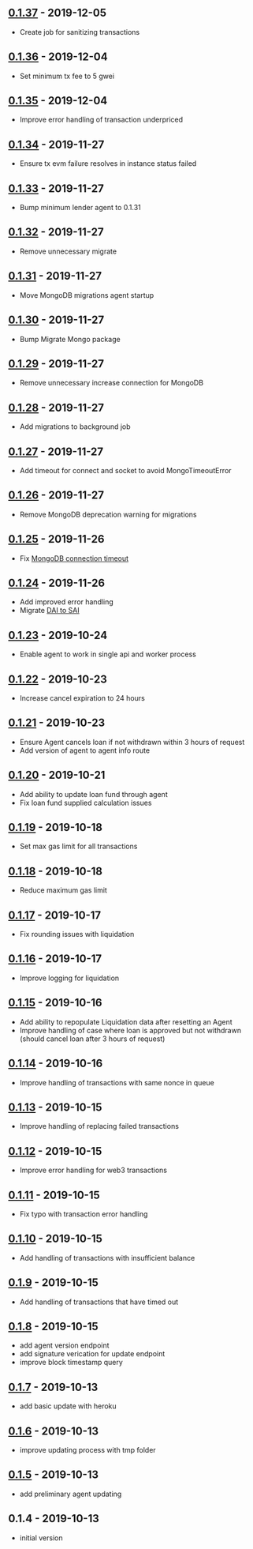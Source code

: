 ## [0.1.37](https://github.com/AtomicLoans/agent/compare/v0.1.36...v0.1.37) - 2019-12-05

- Create job for sanitizing transactions

## [0.1.36](https://github.com/AtomicLoans/agent/compare/v0.1.35...v0.1.36) - 2019-12-04

- Set minimum tx fee to 5 gwei

## [0.1.35](https://github.com/AtomicLoans/agent/compare/v0.1.34...v0.1.35) - 2019-12-04

- Improve error handling of transaction underpriced

## [0.1.34](https://github.com/AtomicLoans/agent/compare/v0.1.33...v0.1.34) - 2019-11-27

- Ensure tx evm failure resolves in instance status failed

## [0.1.33](https://github.com/AtomicLoans/agent/compare/v0.1.32...v0.1.33) - 2019-11-27

- Bump minimum lender agent to 0.1.31

## [0.1.32](https://github.com/AtomicLoans/agent/compare/v0.1.31...v0.1.32) - 2019-11-27

- Remove unnecessary migrate

## [0.1.31](https://github.com/AtomicLoans/agent/compare/v0.1.30...v0.1.31) - 2019-11-27

- Move MongoDB migrations agent startup

## [0.1.30](https://github.com/AtomicLoans/agent/compare/v0.1.29...v0.1.30) - 2019-11-27

- Bump Migrate Mongo package

## [0.1.29](https://github.com/AtomicLoans/agent/compare/v0.1.28...v0.1.29) - 2019-11-27

- Remove unnecessary increase connection for MongoDB

## [0.1.28](https://github.com/AtomicLoans/agent/compare/v0.1.27...v0.1.28) - 2019-11-27

- Add migrations to background job

## [0.1.27](https://github.com/AtomicLoans/agent/compare/v0.1.26...v0.1.27) - 2019-11-27

- Add timeout for connect and socket to avoid MongoTimeoutError

## [0.1.26](https://github.com/AtomicLoans/agent/compare/v0.1.25...v0.1.26) - 2019-11-27

- Remove MongoDB deprecation warning for migrations

## [0.1.25](https://github.com/AtomicLoans/agent/compare/v0.1.24...v0.1.25) - 2019-11-26

- Fix [MongoDB connection timeout](https://github.com/Automattic/mongoose/issues/8180)

## [0.1.24](https://github.com/AtomicLoans/agent/compare/v0.1.23...v0.1.24) - 2019-11-26

- Add improved error handling
- Migrate [DAI to SAI](https://blog.makerdao.com/single-collateral-dai-to-multi-collateral-dai-upgrade-timeline-and-actions/)

## [0.1.23](https://github.com/AtomicLoans/agent/compare/v0.1.22...v0.1.23) - 2019-10-24

- Enable agent to work in single api and worker process

## [0.1.22](https://github.com/AtomicLoans/agent/compare/v0.1.21...v0.1.22) - 2019-10-23

- Increase cancel expiration to 24 hours

## [0.1.21](https://github.com/AtomicLoans/agent/compare/v0.1.20...v0.1.21) - 2019-10-23

- Ensure Agent cancels loan if not withdrawn within 3 hours of request
- Add version of agent to agent info route

## [0.1.20](https://github.com/AtomicLoans/agent/compare/v0.1.19...v0.1.20) - 2019-10-21

- Add ability to update loan fund through agent
- Fix loan fund supplied calculation issues

## [0.1.19](https://github.com/AtomicLoans/agent/compare/v0.1.18...v0.1.19) - 2019-10-18

- Set max gas limit for all transactions

## [0.1.18](https://github.com/AtomicLoans/agent/compare/v0.1.17...v0.1.18) - 2019-10-18

- Reduce maximum gas limit

## [0.1.17](https://github.com/AtomicLoans/agent/compare/v0.1.16...v0.1.17) - 2019-10-17

- Fix rounding issues with liquidation

## [0.1.16](https://github.com/AtomicLoans/agent/compare/v0.1.15...v0.1.16) - 2019-10-17

- Improve logging for liquidation

## [0.1.15](https://github.com/AtomicLoans/agent/compare/v0.1.14...v0.1.15) - 2019-10-16

- Add ability to repopulate Liquidation data after resetting an Agent
- Improve handling of case where loan is approved but not withdrawn (should cancel loan after 3 hours of request)

## [0.1.14](https://github.com/AtomicLoans/agent/compare/v0.1.13...v0.1.14) - 2019-10-16

- Improve handling of transactions with same nonce in queue

## [0.1.13](https://github.com/AtomicLoans/agent/compare/v0.1.12...v0.1.13) - 2019-10-15

- Improve handling of replacing failed transactions

## [0.1.12](https://github.com/AtomicLoans/agent/compare/v0.1.11...v0.1.12) - 2019-10-15

- Improve error handling for web3 transactions

## [0.1.11](https://github.com/AtomicLoans/agent/compare/v0.1.10...v0.1.11) - 2019-10-15

- Fix typo with transaction error handling

## [0.1.10](https://github.com/AtomicLoans/agent/compare/v0.1.9...v0.1.10) - 2019-10-15

- Add handling of transactions with insufficient balance

## [0.1.9](https://github.com/AtomicLoans/agent/compare/v0.1.8...v0.1.9) - 2019-10-15

- Add handling of transactions that have timed out

## [0.1.8](https://github.com/AtomicLoans/agent/compare/v0.1.7...v0.1.8) - 2019-10-15

- add agent version endpoint
- add signature verication for update endpoint
- improve block timestamp query

## [0.1.7](https://github.com/AtomicLoans/agent/compare/v0.1.6...v0.1.7) - 2019-10-13

- add basic update with heroku

## [0.1.6](https://github.com/AtomicLoans/agent/compare/v0.1.5...v0.1.6) - 2019-10-13

- improve updating process with tmp folder

## [0.1.5](https://github.com/AtomicLoans/agent/compare/v0.1.4...v0.1.5) - 2019-10-13

- add preliminary agent updating

## 0.1.4 - 2019-10-13

- initial version
